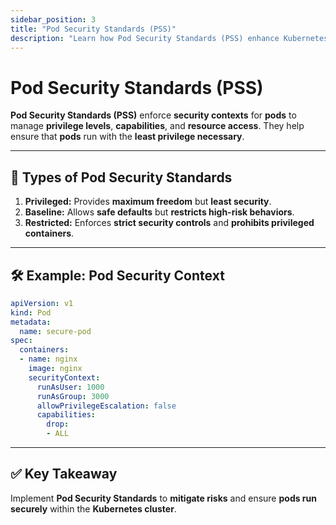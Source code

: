 ```yaml
---
sidebar_position: 3
title: "Pod Security Standards (PSS)"
description: "Learn how Pod Security Standards (PSS) enhance Kubernetes security by enforcing safe pod configurations."
---
```


# Pod Security Standards (PSS)

**Pod Security Standards (PSS)** enforce **security contexts** for **pods** to manage **privilege levels**, **capabilities**, and **resource access**. They help ensure that **pods** run with the **least privilege necessary**.

---

## 🚩 Types of Pod Security Standards

1. **Privileged:** Provides **maximum freedom** but **least security**.
2. **Baseline:** Allows **safe defaults** but **restricts high-risk behaviors**.
3. **Restricted:** Enforces **strict security controls** and **prohibits privileged containers**.

---

## 🛠️ Example: Pod Security Context

```yaml
apiVersion: v1
kind: Pod
metadata:
  name: secure-pod
spec:
  containers:
  - name: nginx
    image: nginx
    securityContext:
      runAsUser: 1000
      runAsGroup: 3000
      allowPrivilegeEscalation: false
      capabilities:
        drop:
        - ALL
```

---

## ✅ Key Takeaway

Implement **Pod Security Standards** to **mitigate risks** and ensure **pods run securely** within the **Kubernetes cluster**.
